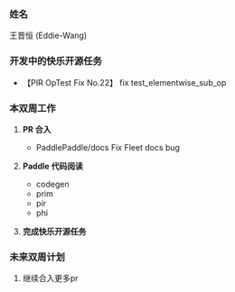 ### 姓名

王晋恒 (Eddie-Wang)

### 开发中的快乐开源任务

- 【PIR OpTest Fix No.22】 fix test_elementwise_sub_op

### 本双周工作

1. **PR 合入**

   - PaddlePaddle/docs Fix Fleet docs bug 

2. **Paddle 代码阅读**
   - codegen
   - prim
   - pir
   - phi

2. **完成快乐开源任务**

### 未来双周计划

1. 继续合入更多pr

